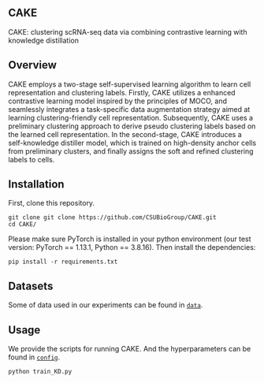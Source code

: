 ## CAKE

CAKE: clustering scRNA-seq data via combining contrastive learning with knowledge distillation

## Overview

CAKE employs a two-stage self-supervised learning algorithm to learn cell representation and clustering labels. Firstly, CAKE utilizes a enhanced contrastive learning model inspired by the principles of MOCO, and seamlessly integrates a task-specific data augmentation strategy aimed at learning clustering-friendly cell representation. Subsequently, CAKE uses a preliminary clustering approach to derive pseudo clustering labels based on the learned cell representation. In the second-stage, CAKE introduces a self-knowledge distiller model, which is trained on high-density anchor cells from preliminary clusters, and finally assigns the soft and refined clustering labels to cells.

## Installation

First, clone this repository.

```
git clone git clone https://github.com/CSUBioGroup/CAKE.git
cd CAKE/
```

Please make sure PyTorch is installed in your python environment (our test version: PyTorch  == 1.13.1, Python ==  3.8.16). Then install the dependencies:

```
pip install -r requirements.txt
```

## Datasets

Some of data used in our experiments can be found in [`data`](https://github.com/CSUBioGroup/CAKE/tree/main/data). 

## Usage

We provide the scripts for running CAKE. And the hyperparameters can be found in [`config`](https://github.com/CSUBioGroup/CAKE/tree/main/config).

```
python train_KD.py
```



